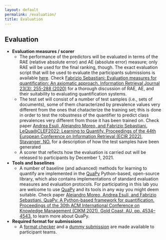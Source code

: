 ```yaml
---
layout: default
permalink: /evaluation/
title: Evaluation
---
```


## Evaluation 

- **Evaluation measures / scorer**
  - The performance of the predictors will be evaluated in terms of the RAE (relative absolute error) and AE (absolute error) measure; only RAE will be used for the final ranking, though.  The exact evaluation script that will be used to evaluate the participants submissions is available [here](https://github.com/HLT-ISTI/LeQua2022_scripts/blob/main/evaluate.py). Check [Fabrizio Sebastiani:
Evaluation measures for quantification: An axiomatic approach. Information Retrieval Journal 23(3): 255-288 (2020)](https://link.springer.com/article/10.1007/s10791-019-09363-y) for a thorough discussion of RAE, AE, and their suitability to evaluating quantification systems.
  - The test set will consist of a number of test samples (i.e., sets of documents), some of them characterized by prevalence values very different from the ones that chatacterize the training set; this is done in order to test the robustness of the quantifier to predict class prevalences very different from those it has been trained on. Check paper [Andrea Esuli, Alejandro Moreo, and Fabrizio Sebastiani. LeQua@CLEF2022: Learning to Quantify. Proceedings of the 44th European Conference on Information Retrieval (ECIR 2022), Stavanger, NO.](http://nmis.isti.cnr.it/sebastiani/LeQua2022.pdf) for a description of how the test samples have been generated
  - A scorer that reflects how the evaluation is carried out will be released to participants by December 1, 2021.
- **Tools and baselines**
  - A number of baseline (and advanced) methods for learning to quantify are implemented in the [QuaPy](https://github.com/HLT-ISTI/QuaPy/tree/lequa2022) Python-based, open-source library, which also contains implementations of standard evaluation measures and evaluation protocols. For participating in this lab you are welcome to use [QuaPy](https://github.com/HLT-ISTI/QuaPy/tree/lequa2022) and its tools in any way you might deem suitable. Check paper [Alejandro Moreo, Andrea Esuli, and Fabrizio Sebastiani. QuaPy: A Python-based framework for quantification. Proceedings of the 30th ACM International Conference on Knowledge Management (CIKM 2021), Gold Coast, AU, pp. 4534–4543.](https://dl.acm.org/doi/10.1145/3459637.3482015) to learn more about QuaPy.
- **Required format for submissions**
  - A [format checker](https://github.com/HLT-ISTI/LeQua2022_scripts) and a [dummy submission](https://zenodo.org/record/5734465#.Yac09b_MK0o) are made available to participant teams.
